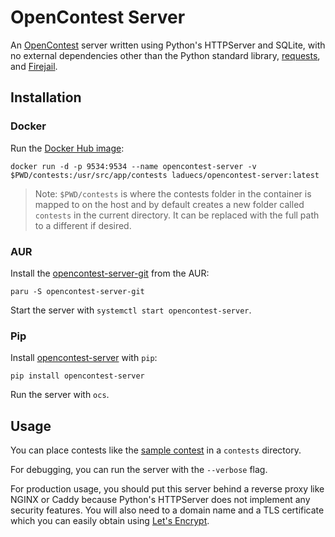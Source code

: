# OpenContest Server

An [OpenContest](https://github.com/LadueCS/OpenContest) server written using Python's HTTPServer and SQLite, with no external dependencies other than the Python standard library, [requests](https://docs.python-requests.org/en/latest/), and [Firejail](https://github.com/netblue30/firejail).

## Installation

### Docker

Run the [Docker Hub image](https://hub.docker.com/r/laduecs/opencontest-server):
```
docker run -d -p 9534:9534 --name opencontest-server -v $PWD/contests:/usr/src/app/contests laduecs/opencontest-server:latest
```
> Note: `$PWD/contests` is where the contests folder in the container is mapped to on the host and by default creates a new folder called `contests` in the current directory. It can be replaced with the full path to a different if desired.

### AUR

Install the [opencontest-server-git](https://aur.archlinux.org/packages/opencontest-server-git) from the AUR:
```
paru -S opencontest-server-git
```

Start the server with `systemctl start opencontest-server`.

### Pip

Install [opencontest-server](https://pypi.org/project/opencontest-server/) with `pip`:
```
pip install opencontest-server
```

Run the server with `ocs`.

## Usage

You can place contests like the [sample contest](https://github.com/LadueCS/Test) in a `contests` directory.

For debugging, you can run the server with the `--verbose` flag.

For production usage, you should put this server behind a reverse proxy like NGINX or Caddy because Python's HTTPServer does not implement any security features. You will also need to a domain name and a TLS certificate which you can easily obtain using [Let's Encrypt](https://letsencrypt.org/).
